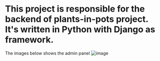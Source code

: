 # This project is responsible for the backend of plants-in-pots project. It's written in Python with Django as framework.

The images below shows the admin panel
![image](https://user-images.githubusercontent.com/42663780/173511166-09beb3ab-94dc-400d-8437-2ea038916542.png)
